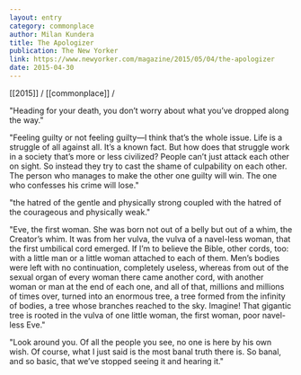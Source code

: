 ```yaml
---
layout: entry
category: commonplace
author: Milan Kundera
title: The Apologizer
publication: The New Yorker
link: https://www.newyorker.com/magazine/2015/05/04/the-apologizer
date: 2015-04-30
---
```


[[2015]] / [[commonplace]] / 

"Heading for your death, you don’t worry about what you’ve dropped along the way."

"Feeling guilty or not feeling guilty—I think that’s the whole issue. Life is a struggle of all against all. It’s a known fact. But how does that struggle work in a society that’s more or less civilized? People can’t just attack each other on sight. So instead they try to cast the shame of culpability on each other. The person who manages to make the other one guilty will win. The one who confesses his crime will lose."

"the hatred of the gentle and physically strong coupled with the hatred of the courageous and physically weak."

"Eve, the first woman. She was born not out of a belly but out of a whim, the Creator’s whim. It was from her vulva, the vulva of a navel-less woman, that the first umbilical cord emerged. If I’m to believe the Bible, other cords, too: with a little man or a little woman attached to each of them. Men’s bodies were left with no continuation, completely useless, whereas from out of the sexual organ of every woman there came another cord, with another woman or man at the end of each one, and all of that, millions and millions of times over, turned into an enormous tree, a tree formed from the infinity of bodies, a tree whose branches reached to the sky. Imagine! That gigantic tree is rooted in the vulva of one little woman, the first woman, poor navel-less Eve."

"Look around you. Of all the people you see, no one is here by his own wish. Of course, what I just said is the most banal truth there is. So banal, and so basic, that we’ve stopped seeing it and hearing it."